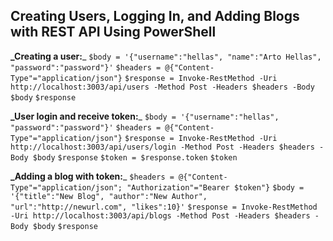 ## Creating Users, Logging In, and Adding Blogs with REST API Using PowerShell ##

**_Creating a user:**_
`$body = '{"username":"hellas", "name":"Arto Hellas", "password":"password"}'`
`$headers = @{"Content-Type"="application/json"}`
`$response = Invoke-RestMethod -Uri http://localhost:3003/api/users -Method Post -Headers $headers -Body $body`
`$response`

**_User login and receive token:**_ 
`$body = '{"username":"hellas", "password":"password"}'`
`$headers = @{"Content-Type"="application/json"}`
`$response = Invoke-RestMethod -Uri http://localhost:3003/api/users/login -Method Post -Headers $headers -Body $body`
`$response`
`$token = $response.token`
`$token`

**_Adding a blog with token:**_
`$headers = @{"Content-Type"="application/json"; "Authorization"="Bearer $token"}`
`$body = '{"title":"New Blog", "author":"New Author", "url":"http://newurl.com", "likes":10}'`
`$response = Invoke-RestMethod -Uri http://localhost:3003/api/blogs -Method Post -Headers $headers -Body $body`
`$response`

